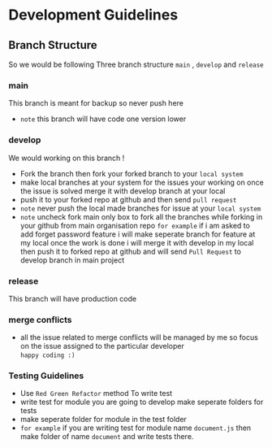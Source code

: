 # Development Guidelines
## Branch Structure
So we would be following Three branch structure `main` , `develop` and `release`

### main
This branch is meant for backup so never push here
- `note` this branch will have code one version lower
### develop
We would working on this branch !
- Fork the branch then fork your forked branch to your `local system`
- make local branches at your system for the issues your working on once the issue is solved merge it with develop branch at your local
- push it to your forked repo at github and then send `pull request`
- `note` never push the local made branches for issue at your `local system`
- `note` uncheck fork main only box to fork all the branches while forking in your github from main organisation repo
  `for example` if i am asked to add forget password feature i will make seperate branch for feature at my local once the work is done i will merge it with develop in my local then push it to forked repo at github and will send `Pull Request` to develop branch in main project
### release 
This branch will have production code
### merge conflicts
- all the issue related to merge conflicts will be managed by me so focus on the issue assigned to the particular developer <br> `happy coding :)`
### Testing Guidelines
- Use `Red Green Refactor` method To write test
- write test for module you are going to develop make seperate folders for tests
- make seperate folder for module in the test folder
- `for example`  if you are writing test for module name `document.js` then make folder of name `document` and write tests there.

<!--

**Here are some ideas to get you started:**

🙋‍♀️ A short introduction - what is your organization all about?
🌈 Contribution guidelines - how can the community get involved?
👩‍💻 Useful resources - where can the community find your docs? Is there anything else the community should know?
🍿 Fun facts - what does your team eat for breakfast?
🧙 Remember, you can do mighty things with the power of [Markdown](https://docs.github.com/github/writing-on-github/getting-started-with-writing-and-formatting-on-github/basic-writing-and-formatting-syntax)
-->
